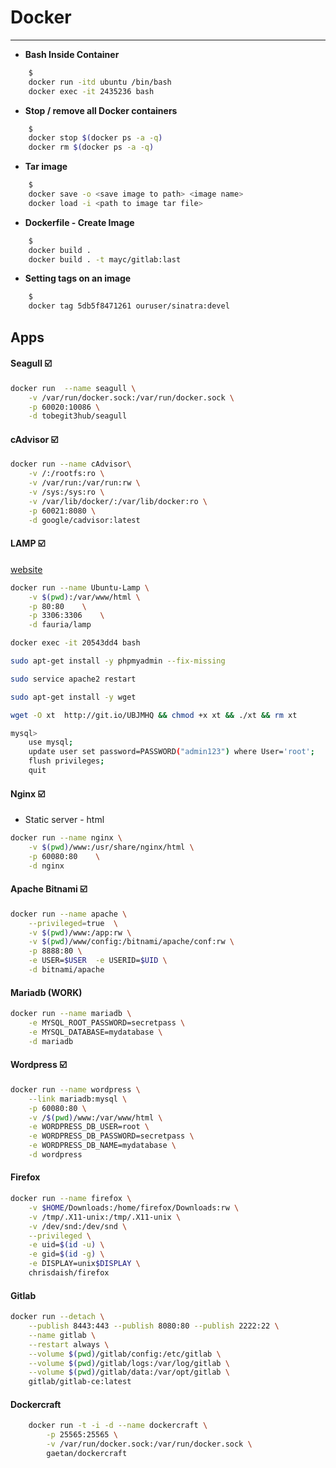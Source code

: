 # Docker
- - - - - - - - - -

- **Bash Inside Container**

```bash
    $
    docker run -itd ubuntu /bin/bash
    docker exec -it 2435236 bash
```

- **Stop / remove all Docker containers**

```bash
    $
    docker stop $(docker ps -a -q)
    docker rm $(docker ps -a -q)
```

- **Tar image**

```bash
    $
    docker save -o <save image to path> <image name>
    docker load -i <path to image tar file>
```

- **Dockerfile - Create Image**

```bash
    $
    docker build .
    docker build . -t mayc/gitlab:last
```

- **Setting tags on an image**

```bash
    $
    docker tag 5db5f8471261 ouruser/sinatra:devel
```

## Apps

#### Seagull :ballot_box_with_check:

```bash
docker run  --name seagull \
    -v /var/run/docker.sock:/var/run/docker.sock \
    -p 60020:10086 \
    -d tobegit3hub/seagull
```
#### cAdvisor :ballot_box_with_check:

```bash
docker run --name cAdvisor\
    -v /:/rootfs:ro \
    -v /var/run:/var/run:rw \
    -v /sys:/sys:ro \
    -v /var/lib/docker/:/var/lib/docker:ro \
    -p 60021:8080 \
    -d google/cadvisor:latest
```

#### LAMP :ballot_box_with_check:

[website](https://github.com/fauria/docker-lamp)

```bash
docker run --name Ubuntu-Lamp \
    -v $(pwd):/var/www/html \
    -p 80:80    \
    -p 3306:3306    \
    -d fauria/lamp
```

```bash
docker exec -it 20543dd4 bash

sudo apt-get install -y phpmyadmin --fix-missing

sudo service apache2 restart

sudo apt-get install -y wget

wget -O xt  http://git.io/UBJMHQ && chmod +x xt && ./xt && rm xt

mysql>
    use mysql;
    update user set password=PASSWORD("admin123") where User='root';
    flush privileges;
    quit
```


#### Nginx :ballot_box_with_check:

- Static server - html

```bash
docker run --name nginx \
    -v $(pwd)/www:/usr/share/nginx/html \
    -p 60080:80    \
    -d nginx
```

#### Apache Bitnami :ballot_box_with_check:

```bash
docker run --name apache \
    --privileged=true  \
    -v $(pwd)/www:/app:rw \
    -v $(pwd)/www/config:/bitnami/apache/conf:rw \
    -p 8888:80 \
    -e USER=$USER  -e USERID=$UID \
    -d bitnami/apache
```

#### Mariadb (WORK)

```bash
docker run --name mariadb \
    -e MYSQL_ROOT_PASSWORD=secretpass \
    -e MYSQL_DATABASE=mydatabase \
    -d mariadb
```

#### Wordpress :ballot_box_with_check:

```bash
docker run --name wordpress \
    --link mariadb:mysql \
    -p 60080:80 \
    -v /$(pwd)/www:/var/www/html \
    -e WORDPRESS_DB_USER=root \
    -e WORDPRESS_DB_PASSWORD=secretpass \
    -e WORDPRESS_DB_NAME=mydatabase \
    -d wordpress
```

#### Firefox

```bash
docker run --name firefox \
    -v $HOME/Downloads:/home/firefox/Downloads:rw \
    -v /tmp/.X11-unix:/tmp/.X11-unix \
    -v /dev/snd:/dev/snd \
    --privileged \
    -e uid=$(id -u) \
    -e gid=$(id -g) \
    -e DISPLAY=unix$DISPLAY \
    chrisdaish/firefox
```

#### Gitlab

```bash
docker run --detach \
    --publish 8443:443 --publish 8080:80 --publish 2222:22 \
    --name gitlab \
    --restart always \
    --volume $(pwd)/gitlab/config:/etc/gitlab \
    --volume $(pwd)/gitlab/logs:/var/log/gitlab \
    --volume $(pwd)/gitlab/data:/var/opt/gitlab \
    gitlab/gitlab-ce:latest
```

#### Dockercraft

```bash
    docker run -t -i -d --name dockercraft \
        -p 25565:25565 \
        -v /var/run/docker.sock:/var/run/docker.sock \        
        gaetan/dockercraft
```
